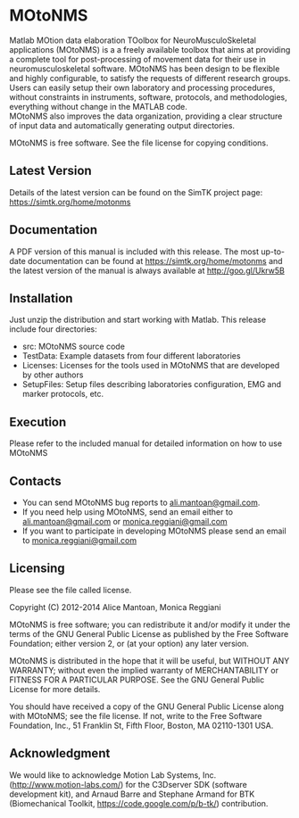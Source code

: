 # MOtoNMS #

Matlab MOtion data elaboration TOolbox for NeuroMusculoSkeletal applications 
(MOtoNMS) is a a freely available toolbox that aims at providing a complete 
tool for post-processing of movement data for their use in neuromusculoskeletal 
software. MOtoNMS has been design to be flexible and highly configurable, 
to satisfy the requests of different research groups.  
Users can easily setup their own laboratory and processing procedures, 
without constraints in instruments, software, protocols, and methodologies, 
everything without change in the MATLAB code.  
MOtoNMS also improves the data organization, providing a clear structure of 
input data and automatically generating output directories. 

MOtoNMS is free software.  See the file license for copying conditions.


## Latest Version ##
Details of the latest version can be found on the SimTK project page: 
<https://simtk.org/home/motonms> 


## Documentation ##
A PDF version of this manual is included with this release. The most up-to-date 
documentation can be found at <https://simtk.org/home/motonms> and 
the latest version of the manual is always available at <http://goo.gl/Ukrw5B>

## Installation ##
Just unzip the distribution and start working with Matlab.
This release include four directories:

- src:        MOtoNMS source code
- TestData:   Example datasets from four different laboratories 
- Licenses:   Licenses for the tools used in MOtoNMS that are developed 
              by other authors
- SetupFiles: Setup files describing laboratories configuration, 
              EMG and marker protocols, etc.


## Execution ##
Please refer to the included manual for detailed information on 
how to use MOtoNMS


## Contacts ##
- You can send MOtoNMS bug reports to <ali.mantoan@gmail.com>.   
- If you need help using MOtoNMS, send an email either to 
     <ali.mantoan@gmail.com> or <monica.reggiani@gmail.com>
- If you want to participate in developing MOtoNMS please send an 
     email to <monica.reggiani@gmail.com>


## Licensing ##
Please see the file called license.

Copyright (C) 2012-2014 Alice Mantoan, Monica Reggiani

MOtoNMS is free software; you can redistribute it and/or modify it under the
terms of the GNU General Public License as published by the Free Software
Foundation; either version 2, or (at your option) any later version.

MOtoNMS is distributed in the hope that it will be useful, but WITHOUT ANY
WARRANTY; without even the implied warranty of MERCHANTABILITY or FITNESS FOR
A PARTICULAR PURPOSE.  See the GNU General Public License for more details.

You should have received a copy of the GNU General Public License along with
MOtoNMS; see the file license.  If not, write to the Free Software
Foundation, Inc., 51 Franklin St, Fifth Floor, Boston, MA 02110-1301 USA.


## Acknowledgment ##
We would like to acknowledge Motion Lab Systems, Inc. (<http://www.motion-labs.com/>)
for the C3Dserver SDK (software development kit), and Arnaud Barre and Stephane Armand for
BTK (Biomechanical Toolkit, <https://code.google.com/p/b-tk/>) contribution.